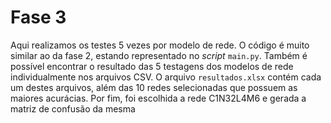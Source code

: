 # Fase 3

Aqui realizamos os testes 5 vezes por modelo de rede. O código é muito similar ao da fase 2, estando representado no *script* <code>main.py</code>. Também é possível encontrar o resultado das 5 testagens dos modelos de rede individualmente nos arquivos CSV. O arquivo <code>resultados.xlsx</code> contém cada um destes arquivos, além das 10 redes selecionadas que possuem as maiores acurácias. Por fim, foi escolhida a rede C1N32L4M6 e gerada a matriz de confusão da mesma